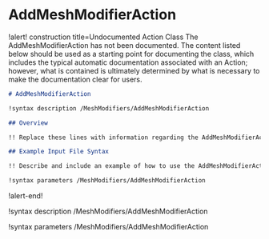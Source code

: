# AddMeshModifierAction

!alert! construction title=Undocumented Action Class
The AddMeshModifierAction has not been documented. The content listed below should be used as a starting point for
documenting the class, which includes the typical automatic documentation associated with an Action;
however, what is contained is ultimately determined by what is necessary to make the documentation
clear for users.

```markdown
# AddMeshModifierAction

!syntax description /MeshModifiers/AddMeshModifierAction

## Overview

!! Replace these lines with information regarding the AddMeshModifierAction action.

## Example Input File Syntax

!! Describe and include an example of how to use the AddMeshModifierAction action.

!syntax parameters /MeshModifiers/AddMeshModifierAction
```
!alert-end!

!syntax description /MeshModifiers/AddMeshModifierAction

!syntax parameters /MeshModifiers/AddMeshModifierAction
